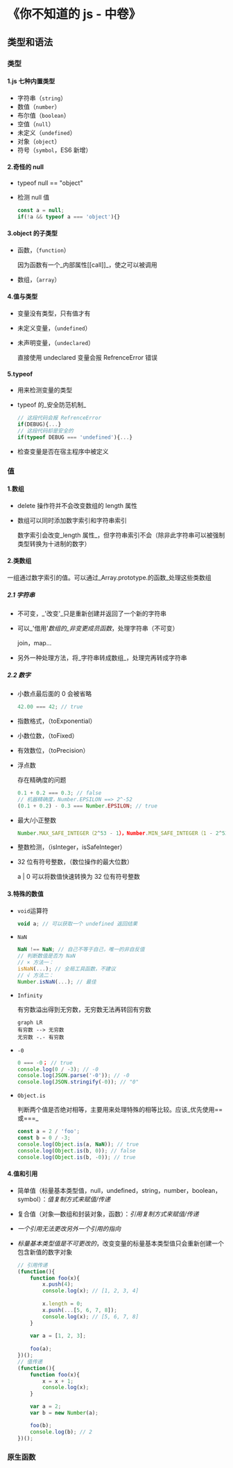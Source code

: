 # 《你不知道的 js - 中卷》

## 类型和语法

### 类型

#### 1.js 七种内置类型

- 字符串（`string`）
- 数值（`number`）
- 布尔值（`boolean`）
- 空值（`null`）
- 未定义（`undefined`）
- 对象（`object`）
- 符号（`symbol`，ES6 新增）

#### 2.奇怪的 null

- typeof null == "object"

- 检测 null 值

  ```js
  const a = null;
  if(!a && typeof a === 'object'){}
  ```

#### 3.object 的子类型

- 函数，（`function`）

  因为函数有一个_内部属性[[call]]_，使之可以被调用

- 数组，（`array`）

#### 4.值与类型

- 变量没有类型，只有值才有

- 未定义变量，（`undefined`）

- 未声明变量，（`undeclared`）

  直接使用 undeclared 变量会报 RefrenceError 错误

#### 5.typeof

- 用来检测变量的类型

- typeof 的_安全防范机制_

  ```js
  // 这段代码会报 RefrenceError
  if(DEBUG){...}
  // 这段代码却是安全的
  if(typeof DEBUG === 'undefined'){...}
  ```

- 检查变量是否在宿主程序中被定义

### 值

#### 1.数组

- delete 操作符并不会改变数组的 length 属性

- 数组可以同时添加数字索引和字符串索引

  数字索引会改变_length 属性_，但字符串索引不会（除非此字符串可以被强制类型转换为十进制的数字）

#### 2.类数组

一组通过数字索引的值。可以通过_Array.prototype.的函数_处理这些类数组

##### 2.1 字符串

- 不可变，_'改变'_只是重新创建并返回了一个新的字符串

- 可以_'借用'_数组的_非变更成员函数_，处理字符串（不可变）

  join，map...

- 另外一种处理方法，将_字符串转成数组_，处理完再转成字符串

##### 2.2 数字

- 小数点最后面的 0 会被省略

  ```js
  42.00 === 42; // true
  ```

- 指数格式，（toExponential）

- 小数位数，（toFixed）

- 有效数位，（toPrecision）

- 浮点数

  存在精确度的问题

  ```js
  0.1 + 0.2 === 0.3; // false
  // 机器精确度，Number.EPSILON ==> 2^-52
  (0.1 + 0.2) - 0.3 === Number.EPSILON; // true
  ```

- 最大/小正整数

  ```js
  Number.MAX_SAFE_INTEGER（2^53 - 1），Number.MIN_SAFE_INTEGER（1 - 2^53）
  ```

- 整数检测，（isInteger，isSafeInteger）

- 32 位有符号整数，（数位操作的最大位数）

  a | 0 可以将数值快速转换为 32 位有符号整数

#### 3.特殊的数值

- `void`运算符

  ```js
  void a; // 可以获取一个 undefined 返回结果
  ```

- `NaN`

  ```js
  NaN !== NaN; // 自己不等于自己，唯一的非自反值
  // 判断数值是否为 NaN
  // × 方法一：
  isNaN(...); // 全局工具函数，不建议
  // √ 方法二：
  Number.isNaN(...); // 最佳
  ```

- `Infinity`

  有穷数溢出得到无穷数，无穷数无法再转回有穷数

  ```mermaid
  graph LR
  有穷数 --> 无穷数
  无穷数 -.- 有穷数
  ```

- `-0`

  ```js
  0 === -0； // true
  console.log(0 / -3); // -0
  console.log(JSON.parse('-0')); // -0
  console.log(JSON.stringify(-0)); // "0"
  ```

- `Object.is`

  判断两个值是否绝对相等，主要用来处理特殊的相等比较。应该_优先使用==或===_

  ```js
  const a = 2 / 'foo';
  const b = 0 / -3;
  console.log(Object.is(a, NaN)); // true
  console.log(Object.is(b, 0)); // false
  console.log(Object.is(b, -0)); // true
  ```

#### 4.值和引用

- 简单值（标量基本类型值，null，undefined，string，number，boolean，symbol）：_值复制方式来赋值/传递_

- 复合值（对象—数组和封装对象，函数）：_引用复制方式来赋值/传递_

- _一个引用无法更改另外一个引用的指向_

- _标量基本类型值是不可更改的_，改变变量的标量基本类型值只会重新创建一个包含新值的数字对象

  ```js
  // 引用传递
  (function(){
      function foo(x){
          x.push(4);
          console.log(x); // [1, 2, 3, 4]
      
          x.length = 0;
          x.push(...[5, 6, 7, 8]);
          console.log(x); // [5, 6, 7, 8]
      }
      
      var a = [1, 2, 3];
      
      foo(a);
  })();
  // 值传递
  (function(){
      function foo(x){
          x = x + 1;
          console.log(x);
      }
  
      var a = 2;
      var b = new Number(a);
  
      foo(b);
      console.log(b); // 2
  })();
  ```

### 原生函数

